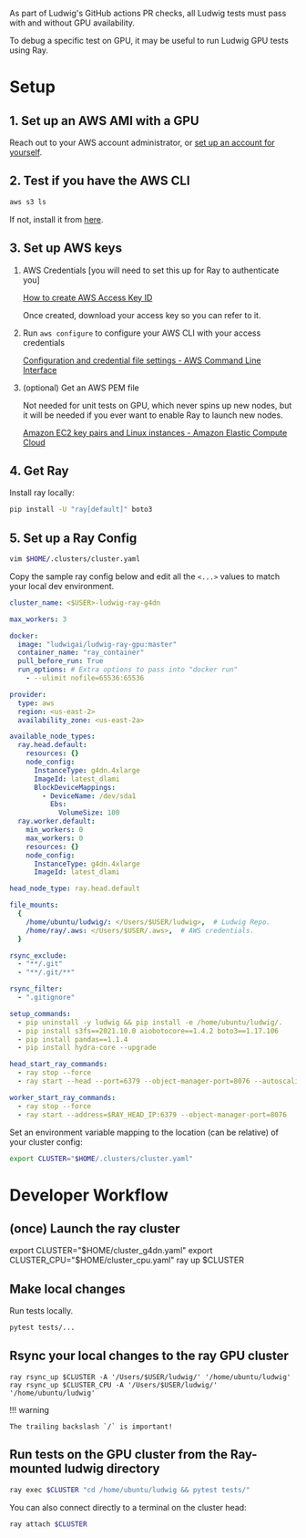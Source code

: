 As part of Ludwig's GitHub actions PR checks, all Ludwig tests must pass with
and without GPU availability.

To debug a specific test on GPU, it may be useful to run Ludwig GPU tests using
Ray.

# Setup

## 1. Set up an AWS AMI with a GPU

Reach out to your AWS account administrator, or [set up an account for yourself](https://aws.amazon.com/getting-started/hands-on/get-started-dlami/).

## 2. Test if you have the AWS CLI

```sh
aws s3 ls
```

If not, install it from [here](https://docs.aws.amazon.com/cli/latest/userguide/getting-started-install.html).

## 3. Set up AWS keys

1. AWS Credentials [you will need to set this up for Ray to authenticate you]

    [How to create AWS Access Key ID](https://docs.aws.amazon.com/cli/latest/userguide/cli-configure-quickstart.html#cli-configure-quickstart-creds)

    Once created, download your access key so you can refer to it.

2. Run `aws configure` to configure your AWS CLI with your access credentials

    [Configuration and credential file settings - AWS Command Line Interface](https://docs.aws.amazon.com/cli/latest/userguide/cli-configure-files.html)

3. (optional) Get an AWS PEM file

    Not needed for unit tests on GPU, which never spins up new nodes, but it
    will be needed if you ever want to enable Ray to launch new nodes.

    [Amazon EC2 key pairs and Linux instances - Amazon Elastic Compute Cloud](https://docs.aws.amazon.com/AWSEC2/latest/UserGuide/ec2-key-pairs.html#having-ec2-create-your-key-pair)

## 4. Get Ray

Install ray locally:

```sh
pip install -U "ray[default]" boto3
```

## 5. Set up a Ray Config

```sh
vim $HOME/.clusters/cluster.yaml
```

Copy the sample ray config below and edit all the `<...>` values to match your
local dev environment.

```yaml
cluster_name: <$USER>-ludwig-ray-g4dn

max_workers: 3

docker:
  image: "ludwigai/ludwig-ray-gpu:master"
  container_name: "ray_container"
  pull_before_run: True
  run_options: # Extra options to pass into "docker run"
    - --ulimit nofile=65536:65536

provider:
  type: aws
  region: <us-east-2>
  availability_zone: <us-east-2a>

available_node_types:
  ray.head.default:
    resources: {}
    node_config:
      InstanceType: g4dn.4xlarge
      ImageId: latest_dlami
      BlockDeviceMappings:
        - DeviceName: /dev/sda1
          Ebs:
            VolumeSize: 100
  ray.worker.default:
    min_workers: 0
    max_workers: 0
    resources: {}
    node_config:
      InstanceType: g4dn.4xlarge
      ImageId: latest_dlami

head_node_type: ray.head.default

file_mounts:
  {
    /home/ubuntu/ludwig/: </Users/$USER/ludwig>,  # Ludwig Repo.
    /home/ray/.aws: </Users/$USER/.aws>,  # AWS credentials.
  }

rsync_exclude:
  - "**/.git"
  - "**/.git/**"

rsync_filter:
  - ".gitignore"

setup_commands:
  - pip uninstall -y ludwig && pip install -e /home/ubuntu/ludwig/.
  - pip install s3fs==2021.10.0 aiobotocore==1.4.2 boto3==1.17.106
  - pip install pandas==1.1.4
  - pip install hydra-core --upgrade

head_start_ray_commands:
  - ray stop --force
  - ray start --head --port=6379 --object-manager-port=8076 --autoscaling-config=~/ray_bootstrap_config.yaml

worker_start_ray_commands:
  - ray stop --force
  - ray start --address=$RAY_HEAD_IP:6379 --object-manager-port=8076
```

Set an environment variable mapping to the location (can be relative) of your
cluster config:

```sh
export CLUSTER="$HOME/.clusters/cluster.yaml"
```

# Developer Workflow

## (once) Launch the ray cluster

export CLUSTER="$HOME/cluster_g4dn.yaml"
export CLUSTER_CPU="$HOME/cluster_cpu.yaml"
ray up $CLUSTER

## Make local changes

Run tests locally.

```sh
pytest tests/...
```

## Rsync your local changes to the ray GPU cluster

```
ray rsync_up $CLUSTER -A '/Users/$USER/ludwig/' '/home/ubuntu/ludwig'
ray rsync_up $CLUSTER_CPU -A '/Users/$USER/ludwig/' '/home/ubuntu/ludwig'
```

!!! warning

    The trailing backslash `/` is important!

## Run tests on the GPU cluster from the Ray-mounted ludwig directory

```sh
ray exec $CLUSTER "cd /home/ubuntu/ludwig && pytest tests/"
```

You can also connect directly to a terminal on the cluster head:

```sh
ray attach $CLUSTER
```
